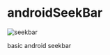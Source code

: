 # androidSeekBar

![seekbar](https://user-images.githubusercontent.com/15268903/44582126-58328500-a7c2-11e8-96c5-8364aa53a7a8.gif)


basic android seekbar
